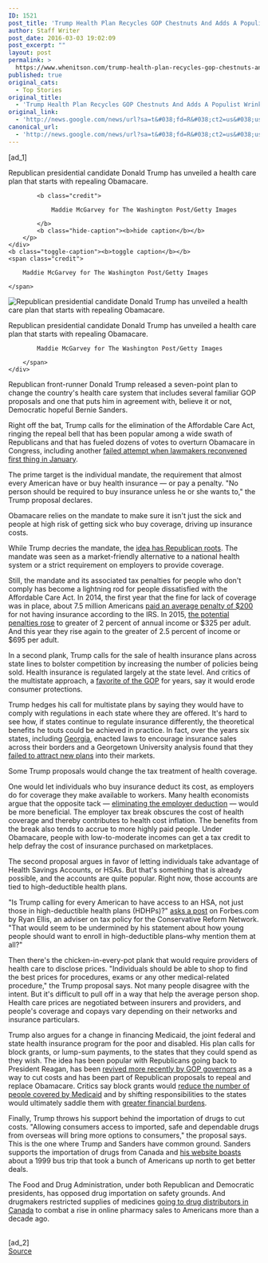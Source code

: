 ```yaml
---
ID: 1521
post_title: 'Trump Health Plan Recycles GOP Chestnuts And Adds A Populist Wrinkle &#8211; NPR'
author: Staff Writer
post_date: 2016-03-03 19:02:09
post_excerpt: ""
layout: post
permalink: >
  https://www.whenitson.com/trump-health-plan-recycles-gop-chestnuts-and-adds-a-populist-wrinkle-npr/
published: true
original_cats:
  - Top Stories
original_title:
  - 'Trump Health Plan Recycles GOP Chestnuts And Adds A Populist Wrinkle - NPR'
original_link:
  - 'http://news.google.com/news/url?sa=t&#038;fd=R&#038;ct2=us&#038;usg=AFQjCNHPMGFYEMC7cm_KNKr9nc9fOpVpXw&#038;clid=c3a7d30bb8a4878e06b80cf16b898331&#038;cid=52779056280530&#038;ei=GYnYVuibI5KLhAGInq7QAQ&#038;url=http://www.npr.org/sections/health-shots/2016/03/03/469019745/trump-health-plan-recycles-gop-chestnuts-and-adds-a-populist-wrinkle'
canonical_url:
  - 'http://news.google.com/news/url?sa=t&#038;fd=R&#038;ct2=us&#038;usg=AFQjCNHPMGFYEMC7cm_KNKr9nc9fOpVpXw&#038;clid=c3a7d30bb8a4878e06b80cf16b898331&#038;cid=52779056280530&#038;ei=GYnYVuibI5KLhAGInq7QAQ&#038;url=http://www.npr.org/sections/health-shots/2016/03/03/469019745/trump-health-plan-recycles-gop-chestnuts-and-adds-a-populist-wrinkle'
---
```

 [ad_1]
<br><div id="storytext" readability="153.95149436551">
      <div id="res469031816" class="bucketwrap image large" previewtitle="Republican presidential candidate Donald Trump has unveiled a health care plan that starts with repealing Obamacare.">
            
<div class="credit-caption" readability="6.5">
    <div class="caption" readability="8">
        <p>
            Republican presidential candidate Donald Trump has unveiled a health care plan that starts with repealing Obamacare.
            
            <b class="credit">
                
                Maddie McGarvey for The Washington Post/Getty Images
                
            </b>
            <b class="hide-caption"><b>hide caption</b></b>
        </p>
    </div>
    <b class="toggle-caption"><b>toggle caption</b></b>
    <span class="credit">
        
        Maddie McGarvey for The Washington Post/Getty Images
        
    </span>
</div>
<div class="enlarge_measure">
    <div class="img_wrap">
        <img data-original="http://media.npr.org/assets/img/2016/03/03/trump-healthplan_enl-2062a22d0a5915081f44a3fd41019915fcbda851-s1200.jpg" title="Republican presidential candidate Donald Trump has unveiled a health care plan that starts with repealing Obamacare." alt="Republican presidential candidate Donald Trump has unveiled a health care plan that starts with repealing Obamacare."/></div>
</div>
<div class="enlarge_html" readability="6.5">
    <div class="image_data" readability="8">
        <p class="caption">Republican presidential candidate Donald Trump has unveiled a health care plan that starts with repealing Obamacare.</p>
        <span class="credit">
            
            Maddie McGarvey for The Washington Post/Getty Images
            
        </span>
    </div>
</div>
   </div>
   <p>Republican front-runner Donald Trump released a seven-point plan to change the country's health care system that includes several familiar GOP proposals and one that puts him in agreement with, believe it or not, Democratic hopeful Bernie Sanders.</p>   <p>Right off the bat, Trump calls for the elimination of the Affordable Care Act, ringing the repeal bell that has been popular among a wide swath of Republicans and that has fueled dozens of votes to overturn Obamacare in Congress, including another <a href="http://www.npr.org/2016/01/06/462114338/lawmakers-in-the-house-will-try-again-in-2016-to-repeal-obamacare">failed attempt when lawmakers reconvened first thing in January</a>.</p>   <p>The prime target is the individual mandate, the requirement that almost every American have or buy health insurance — or pay a penalty. "No person should be required to buy insurance unless he or she wants to," the Trump proposal declares.</p>   <p>Obamacare relies on the mandate to make sure it isn't just the sick and people at high risk of getting sick who buy coverage, driving up insurance costs.</p>   <p>While Trump decries the mandate, the <a href="http://www.nytimes.com/2012/02/15/health/policy/health-care-mandate-was-first-backed-by-conservatives.html">idea has Republican roots</a>. The mandate was seen as a market-friendly alternative to a national health system or a strict requirement on employers to provide coverage.</p>   <p>Still, the mandate and its associated tax penalties for people who don't comply has become a lightning rod for people dissatisfied with the Affordable Care Act. In 2014, the first year that the fine for lack of coverage was in place, about 7.5 million Americans <a href="http://www.nytimes.com/2012/02/15/health/policy/health-care-mandate-was-first-backed-by-conservatives.html">paid an average penalty of $200</a> for not having insurance according to the IRS. In 2015, <a href="http://kff.org/health-reform/issue-brief/the-cost-of-the-individual-mandate-penalty-for-the-remaining-uninsured/">the potential penalties rose</a> to greater of 2 percent of annual income or $325 per adult. And this year they rise again to the greater of 2.5 percent of income or $695 per adult.</p>   <p>In a second plank, Trump calls for the sale of health insurance plans across state lines to bolster competition by increasing the number of policies being sold. Health insurance is regulated largely at the state level. And critics of the multistate approach, a <a href="http://www.npr.org/templates/story/story.php?storyId=120276553">favorite of the GOP</a> for years, say it would erode consumer protections.</p>   <p>Trump hedges his call for multistate plans by saying they would have to comply with regulations in each state where they are offered. It's hard to see how, if states continue to regulate insurance differently, the theoretical benefits he touts could be achieved in practice. In fact, over the years six states, including <a href="http://www.npr.org/sections/health-shots/2012/06/25/155702326/dropping-legal-barriers-doesnt-guarantee-interstate-insurance-sales">Georgia</a>, enacted laws to encourage insurance sales across their borders and a Georgetown University analysis found that they <a href="http://chirblog.org/the-return-of-proposals-for-the-across-state-lines-sale-of-insurance/">failed to attract new plans</a> into their markets.</p>   <p>Some Trump proposals would change the tax treatment of health coverage.</p>   <p>One would let individuals who buy insurance deduct its cost, as employers do for coverage they make available to workers. Many health economists argue that the opposite tack — <a href="https://www.aei.org/publication/kill-the-tax-exclusion-for-health-insurance/">eliminating the employer deduction</a> — would be more beneficial. The employer tax break obscures the cost of health coverage and thereby contributes to health cost inflation. The benefits from the break also tends to accrue to more highly paid people. Under Obamacare, people with low-to-moderate incomes can get a tax credit to help defray the cost of insurance purchased on marketplaces.</p>   <p>The second proposal argues in favor of letting individuals take advantage of Health Savings Accounts, or HSAs. But that's something that is already possible, and the accounts are quite popular. Right now, those accounts are tied to high-deductible health plans.</p>   <p>"Is Trump calling for every American to have access to an HSA, not just those in high-deductible health plans (HDHPs)?" <a href="http://www.forbes.com/sites/ryanellis/2016/03/02/donald-trumps-healthcare-plan-and-taxes/#70c0ee2a404f">asks a post</a> on Forbes.com by Ryan Ellis, an adviser on tax policy for the Conservative Reform Network. "That would seem to be undermined by his statement about how young people should want to enroll in high-deductible plans–why mention them at all?"</p>   <p>Then there's the chicken-in-every-pot plank that would require providers of health care to disclose prices. "Individuals should be able to shop to find the best prices for procedures, exams or any other medical-related procedure," the Trump proposal says. Not many people disagree with the intent. But it's difficult to pull off in a way that help the average person shop. Health care prices are negotiated between insurers and providers, and people's coverage and copays vary depending on their networks and insurance particulars.</p>   <p>Trump also argues for a change in financing Medicaid, the joint federal and state health insurance program for the poor and disabled. His plan calls for block grants, or lump-sum payments, to the states that they could spend as they wish. The idea has been popular with Republicans going back to President Reagan, has been <a href="http://www.npr.org/2011/03/08/134363543/gop-governors-revive-historic-call-for-medicaid-block-grants">revived more recently by GOP governors</a> as a way to cut costs and has been part of Republican proposals to repeal and replace Obamacare. Critics say block grants would <a href="http://www.ncbi.nlm.nih.gov/pubmed/15787953?dopt=Abstract">reduce the number of people covered by Medicaid</a> and by shifting responsibilities to the states would ultimately saddle them with <a href="http://www.nejm.org/doi/full/10.1056/NEJMp1503455">greater financial burdens</a>.</p>   <p>Finally, Trump throws his support behind the importation of drugs to cut costs. "Allowing consumers access to imported, safe and dependable drugs from overseas will bring more options to consumers," the proposal says. This is the one where Trump and Sanders have common ground. Sanders supports the importation of drugs from Canada and <a href="https://berniesanders.com/issues/fighting-to-lower-prescription-drug-prices/">his website boasts</a> about a 1999 bus trip that took a bunch of Americans up north to get better deals.</p>   <p>The Food and Drug Administration, under both Republican and Democratic presidents, has opposed drug importation on safety grounds. And drugmakers restricted supplies of medicines <a href="http://www.wsj.com/articles/SB1042245470898700224">going to drug distributors in Canada</a> to combat a rise in online pharmacy sales to Americans more than a decade ago.</p>
</div>
<br>[ad_2]
<br><a href="http://news.google.com/news/url?sa=t&#038;fd=R&#038;ct2=us&#038;usg=AFQjCNHPMGFYEMC7cm_KNKr9nc9fOpVpXw&#038;clid=c3a7d30bb8a4878e06b80cf16b898331&#038;cid=52779056280530&#038;ei=GYnYVuibI5KLhAGInq7QAQ&#038;url=http://www.npr.org/sections/health-shots/2016/03/03/469019745/trump-health-plan-recycles-gop-chestnuts-and-adds-a-populist-wrinkle">Source </a>